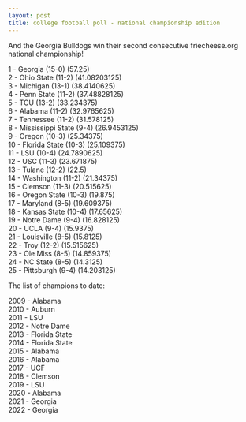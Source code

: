 ```yaml
---
layout: post
title: college football poll - national championship edition
---
```


And the Georgia Bulldogs win their second consecutive friecheese.org
national championship!

1 - Georgia (15-0) (57.25)  
2 - Ohio State (11-2) (41.08203125)  
3 - Michigan (13-1) (38.4140625)  
4 - Penn State (11-2) (37.48828125)  
5 - TCU (13-2) (33.234375)  
6 - Alabama (11-2) (32.9765625)  
7 - Tennessee (11-2) (31.578125)  
8 - Mississippi State (9-4) (26.9453125)  
9 - Oregon (10-3) (25.34375)  
10 - Florida State (10-3) (25.109375)  
11 - LSU (10-4) (24.7890625)  
12 - USC (11-3) (23.671875)  
13 - Tulane (12-2) (22.5)  
14 - Washington (11-2) (21.34375)  
15 - Clemson (11-3) (20.515625)  
16 - Oregon State (10-3) (19.875)  
17 - Maryland (8-5) (19.609375)  
18 - Kansas State (10-4) (17.65625)  
19 - Notre Dame (9-4) (16.828125)  
20 - UCLA (9-4) (15.9375)  
21 - Louisville (8-5) (15.8125)  
22 - Troy (12-2) (15.515625)  
23 - Ole Miss (8-5) (14.859375)  
24 - NC State (8-5) (14.3125)  
25 - Pittsburgh (9-4) (14.203125)  

The list of champions to date:

2009 - Alabama  
2010 - Auburn  
2011 - LSU  
2012 - Notre Dame  
2013 - Florida State  
2014 - Florida State  
2015 - Alabama  
2016 - Alabama  
2017 - UCF  
2018 - Clemson  
2019 - LSU  
2020 - Alabama  
2021 - Georgia  
2022 - Georgia
